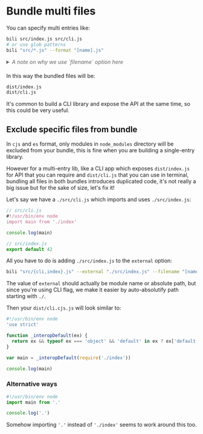 # Bundle multi files

You can specify multi entries like:

```bash
bili src/index.js src/cli.js
# or use glob patterns
bili "src/*.js" --format "[name].js"
```

<details style="margin-bottom: 20px;color: #666"><summary style="font-style: italic">A note on why we use `filename` option here</summary><br>

In `cjs` format the filename of output files will be `[name][suffix].js` where the `[suffix]` is `.cjs` in this case, however you would import `src/index.js` in `src/cli.js` in the form of `import main from './index'` without the `.cjs` suffix, so we have to remove suffix here.

</details>

In this way the bundled files will be:

```bash
dist/index.js
dist/cli.js
```

It's common to build a CLI library and expose the API at the same time, so this could be very useful.

## Exclude specific files from bundle

In `cjs` and `es` format, only modules in `node_modules` directory will be excluded from your bundle, this is fine when you are building a single-entry library.

However for a multi-entry lib, like a CLI app which exposes `dist/index.js` for API that you can require and `dist/cli.js` that you can use in terminal, bundling all files in both bundles introduces duplicated code, it's not really a big issue but for the sake of size, let's fix it!

Let's say we have a `./src/cli.js` which imports and uses `./src/index.js`:

```js
// src/cli.js
#!/usr/bin/env node
import main from './index'

console.log(main)
```

```js
// src/index.js
export default 42
```

All you have to do is adding `./src/index.js` to the `external` option:

```bash
bili "src/{cli,index}.js" --external "./src/index.js" --filename "[name].js"
```

The value of `external` should actually be module name or absolute path, but since you're using CLI flag, we make it easier by auto-absolutify path starting with `./`.

Then your `dist/cli.cjs.js` will look similar to:

```js
#!/usr/bin/env node
'use strict'

function _interopDefault(ex) {
  return ex && typeof ex === 'object' && 'default' in ex ? ex['default'] : ex
}

var main = _interopDefault(require('./index'))

console.log(main)
```

### Alternative ways

```js
#!/usr/bin/env node
import main from '.'

console.log('.')
```

Somehow importing `'.'` instead of `'./index'` seems to work around this too.
